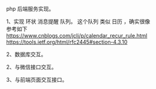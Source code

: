 php  后端服务实现。

1、实现 环状 消息提醒 队列。
这个队列  类似 日历  ，确实很像  
参考如下  
https://www.cnblogs.com/jcli/p/calendar_recur_rule.html
https://tools.ietf.org/html/rfc2445#section-4.3.10


2、数据库交互。

2、与微信接口交互。

3、与前端页面交互接口。
